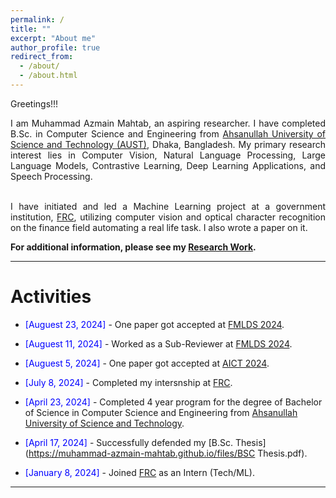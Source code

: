 ```yaml
---
permalink: /
title: ""
excerpt: "About me"
author_profile: true
redirect_from: 
  - /about/
  - /about.html
---
```


Greetings!!!

<div style="text-align: justify"> 

I am Muhammad Azmain Mahtab, an aspiring researcher. I have completed B.Sc. in Computer Science and Engineering from <a href="http://aust.edu/">Ahsanullah University of Science and Technology (AUST)</a>, Dhaka, Bangladesh. My primary research interest lies in Computer Vision, Natural Language Processing, Large Language Models, Contrastive Learning, Deep Learning Applications, and Speech Processing.<br /><br/>

I have initiated and led a Machine Learning project at a government institution, [FRC](http://aust.edu/), utilizing computer vision and optical character recognition on the finance field automating a real life task. I also wrote a paper on it.

</div>
   
**For additional information, please see my [Research Work](https://muhammad-azmain-mahtab.github.io/research/).**

<!-- **For additional information, please see the [CV](https://muhammad-azmain-mahtab.github.io/) and [Research Work](https://muhammad-azmain-mahtab.github.io/research/).** -->

-----------


# Activities 

* <span style="color:Blue"> [Auguest 23, 2024]  </span> - One paper got accepted at [FMLDS 2024](https://fmlds.org/).

* <span style="color:Blue"> [Auguest 11, 2024]  </span> - Worked as a Sub-Reviewer at [FMLDS 2024](https://fmlds.org/).

* <span style="color:Blue"> [Auguest 5, 2024]  </span> - One paper got accepted at [AICT 2024](https://www.aict.info/?csc=2024).

* <span style="color:Blue"> [July 8, 2024]  </span> - Completed my intersnship at [FRC](https://frc.gov.bd/).

* <span style="color:Blue"> [April 23, 2024]  </span> - Completed 4 year program for the degree of Bachelor of Science in Computer Science and Engineering from [Ahsanullah University of Science and Technology](http://aust.edu/).

* <span style="color:Blue"> [April 17, 2024]  </span> - Successfully defended my [B.Sc. Thesis](https://muhammad-azmain-mahtab.github.io/files/BSC Thesis.pdf).

* <span style="color:Blue"> [January 8, 2024]  </span> - Joined [FRC](https://frc.gov.bd/) as an Intern (Tech/ML).

<script type="text/javascript" src="//rf.revolvermaps.com/0/0/8.js?i=52vxgbx02tg&amp;m=0&amp;c=ff0000&amp;cr1=ffffff&amp;f=arial&amp;l=33" async="async"></script>

-----------


